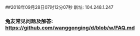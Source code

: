 ##2018年09月28日07时12分07秒 新址: 104.248.1.247
### 兔友常见问题及解答: https://github.com/wanggonging/d/blob/w/FAQ.md
